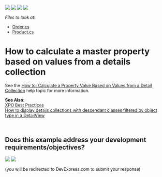 <!-- default badges list -->
![](https://img.shields.io/endpoint?url=https://codecentral.devexpress.com/api/v1/VersionRange/128588058/22.2.6%2B)
[![](https://img.shields.io/badge/Open_in_DevExpress_Support_Center-FF7200?style=flat-square&logo=DevExpress&logoColor=white)](https://supportcenter.devexpress.com/ticket/details/E305)
[![](https://img.shields.io/badge/📖_How_to_use_DevExpress_Examples-e9f6fc?style=flat-square)](https://docs.devexpress.com/GeneralInformation/403183)
[![](https://img.shields.io/badge/💬_Leave_Feedback-feecdd?style=flat-square)](#does-this-example-address-your-development-requirementsobjectives)
<!-- default badges end -->
<!-- default file list -->
*Files to look at*:

* [Order.cs](CS/EFCore/MasterPropertiesEF/MasterPropertiesEF.Module/BusinessObjects/Order.cs)
* [Product.cs](CS/EFCore/MasterPropertiesEF/MasterPropertiesEF.Module/BusinessObjects/Product.cs) 
<!-- default file list end -->
# How to calculate a master property based on values from a details collection


<p>See the <a href="http://documentation.devexpress.com/#Xaf/CustomDocument3179">How to: Calculate a Property Value Based on Values from a Detail Collection</a> help topic for more information.</p><p><strong>See Also:</strong><br />
<a href="https://www.devexpress.com/Support/Center/p/A2944">XPO Best Practices</a><br />
<a href="https://www.devexpress.com/Support/Center/p/E975">How to display details collections with descendant classes filtered by object type in a DetailView</a></p>

<br/>


<!-- feedback -->
## Does this example address your development requirements/objectives?

[<img src="https://www.devexpress.com/support/examples/i/yes-button.svg"/>](https://www.devexpress.com/support/examples/survey.xml?utm_source=github&utm_campaign=XAF_how-to-calculate-a-master-property-based-on-values-from-a-detail-collection&~~~was_helpful=yes) [<img src="https://www.devexpress.com/support/examples/i/no-button.svg"/>](https://www.devexpress.com/support/examples/survey.xml?utm_source=github&utm_campaign=XAF_how-to-calculate-a-master-property-based-on-values-from-a-detail-collection&~~~was_helpful=no)

(you will be redirected to DevExpress.com to submit your response)
<!-- feedback end -->
